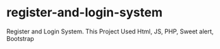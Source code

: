 # register-and-login-system
Register and Login System. This Project Used Html, JS, PHP, Sweet alert, Bootstrap 

